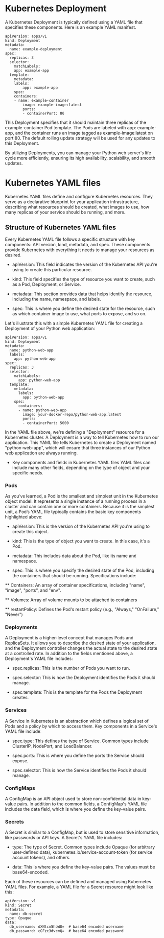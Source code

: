 # Kubernetes Deployment

A Kubernetes Deployment is typically defined using a YAML file that specifies these components. Here is an example YAML manifest.

```
apiVersion: apps/v1
kind: Deployment
metadata:
  name: example-deployment
spec:
  replicas: 3
  selector:
	matchLabels:
  	app: example-app
  template:
	metadata:
  	labels:
    	app: example-app
	spec:
  	containers:
  	- name: example-container
    	image: example-image:latest
    	ports:
    	- containerPort: 80
```

This Deployment specifies that it should maintain three replicas of the example-container Pod template. The Pods are labeled with app: example-app, and the container runs an image tagged as example-image:latest on port 80. The default rolling update strategy will be used for any updates to this Deployment. 

By utilizing Deployments, you can manage your Python web server's life cycle more efficiently, ensuring its high availability, scalability, and smooth updates.

# Kubernetes YAML files

Kubernetes YAML files define and configure Kubernetes resources. They serve as a declarative blueprint for your application infrastructure, describing what resources should be created, what images to use, how many replicas of your service should be running, and more.

## Structure of Kubernetes YAML files

Every Kubernetes YAML file follows a specific structure with key components: API version, kind, metadata, and spec. These components provide Kubernetes with everything it needs to manage your resources as desired. 

 * apiVersion: This field indicates the version of the Kubernetes API you're using to create this particular resource.

 * kind: This field specifies the type of resource you want to create, such as a Pod, Deployment, or Service.

 * metadata: This section provides data that helps identify the resource, including the name, namespace, and labels.

 * spec: This is where you define the desired state for the resource, such as which container image to use, what ports to expose, and so on.

Let's illustrate this with a simple Kubernetes YAML file for creating a Deployment of your Python web application:

```
apiVersion: apps/v1
kind: Deployment
metadata:
  name: python-web-app
  labels:
    app: python-web-app
spec:
  replicas: 3
  selector:
    matchLabels:
      app: python-web-app
  template:
    metadata:
      labels:
        app: python-web-app
    spec:
      containers:
      - name: python-web-app
        image: your-docker-repo/python-web-app:latest
        ports:
        - containerPort: 5000
```

In the YAML file above, we're defining a "Deployment" resource for a Kubernetes cluster. A Deployment is a way to tell Kubernetes how to run our application. This YAML file tells Kubernetes to create a Deployment named "python-web-app", which will ensure that three instances of our Python web application are always running.

 - Key components and fields in Kubernetes YAML files
 YAML files can include many other fields, depending on the type of object and your specific needs.

### Pods

As you’ve learned, a Pod is the smallest and simplest unit in the Kubernetes object model. It represents a single instance of a running process in a cluster and can contain one or more containers. Because it is the simplest unit, a Pod’s YAML file typically contains the basic key components highlighted above:

 * apiVersion: This is the version of the Kubernetes API you're using to create this object.

 * kind: This is the type of object you want to create. In this case, it's a Pod.

 * metadata: This includes data about the Pod, like its name and namespace.

 * spec: This is where you specify the desired state of the Pod, including the containers that should be running. Specifications include:

 ** Containers: An array of container specifications, including "name", "image", "ports", and "env".

 ** Volumes: Array of volume mounts to be attached to containers

 ** restartPolicy: Defines the Pod's restart policy (e.g., "Always," "OnFailure," "Never")

### Deployments

A Deployment is a higher-level concept that manages Pods and ReplicaSets. It allows you to describe the desired state of your application, and the Deployment controller changes the actual state to the desired state at a controlled rate. In addition to the fields mentioned above, a Deployment's YAML file includes:

 * spec.replicas: This is the number of Pods you want to run.

 * spec.selector: This is how the Deployment identifies the Pods it should manage.

 * spec.template: This is the template for the Pods the Deployment creates.

### Services

A Service in Kubernetes is an abstraction which defines a logical set of Pods and a policy by which to access them. Key components in a Service's YAML file include:

 * spec.type: This defines the type of Service. Common types include ClusterIP, NodePort, and LoadBalancer.

 * spec.ports: This is where you define the ports the Service should expose.

 * spec.selector: This is how the Service identifies the Pods it should manage.

### ConfigMaps

A ConfigMap is an API object used to store non-confidential data in key-value pairs. In addition to the common fields, a ConfigMap's YAML file includes the data field, which is where you define the key-value pairs.

### Secrets

A Secret is similar to a ConfigMap, but is used to store sensitive information, like passwords or API keys. A Secret's YAML file includes:

 * type: The type of Secret. Common types include Opaque (for arbitrary user-defined data), kubernetes.io/service-account-token (for service account tokens), and others.

 * data: This is where you define the key-value pairs. The values must be base64-encoded.

Each of these resources can be defined and managed using Kubernetes YAML files. For example, a YAML file for a Secret resource might look like this:

```
apiVersion: v1
kind: Secret
metadata:
  name: db-secret
type: Opaque
data:
  db_username: dXNlcm5hbWU=  # base64 encoded username
  db_password: cGFzc3dvcmQ=  # base64 encoded password
```
